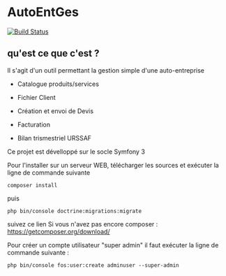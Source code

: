 AutoEntGes
========================

[![Build Status](https://travis-ci.org/lasdou/AutoEntGes.svg?branch=develop)](https://travis-ci.org/lasdou/AutoEntGes)

qu'est ce que c'est ?
--------------

Il s'agit d'un outil permettant la gestion simple d'une auto-entreprise

  * Catalogue produits/services

  * Fichier Client

  * Création et envoi de Devis

  * Facturation

  * Bilan trismestriel URSSAF

Ce projet est dévelloppé sur le socle Symfony 3

Pour l'installer sur un serveur WEB, télécharger les sources et exécuter la ligne de commande suivante

`composer install`

puis 

`php bin/console doctrine:migrations:migrate`

suivez ce lien Si vous n'avez pas encore composer : https://getcomposer.org/download/

Pour créer un compte utilisateur "super admin" il faut exécuter la ligne de commande suivante :

`php bin/console fos:user:create adminuser --super-admin`
